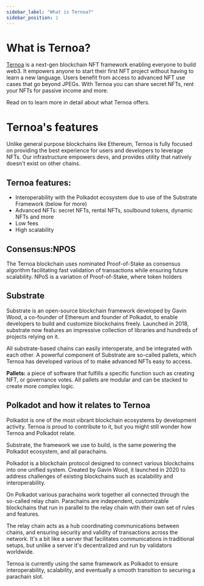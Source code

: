 ```yaml
---
sidebar_label: "What is Ternoa?"
sidebar_position: 1
---
```


# What is Ternoa?

[Ternoa](https://www.ternoa.network/) is a next-gen blockchain NFT framework enabling everyone to build web3. It empowers anyone to start their first NFT project without having to learn a new language. Users benefit from access to advanced NFT use cases that go beyond JPEGs. With Ternoa you can share secret NFTs, rent your NFTs for passive income and more. 

Read on to learn more in detail about what Ternoa offers. 


# Ternoa's features 

Unlike general purpose blockchains like Ethereum, Ternoa is fully focused on providing the best experience for users and developers to leverage NFTs. Our infrastructure empowers devs, and provides utility that natively doesn't exist on other chains. 

## Ternoa features:
- Interoperability with the Polkadot ecosystem due to use of the Substrate Framework (below for more) 
- Advanced NFTs: secret NFTs, rental NFTs, soulbound tokens, dynamic NFTs and more 
- Low fees
- High scalability 

## Consensus:NPOS

The Ternoa blockchain uses nominated Proof-of-Stake as consensus algorithm facilitating fast validation of transactions while ensuring future scalability. NPoS is a variation of Proof-of-Stake, where token holders 

## Substrate 
Substrate is an open-source blockchain framework developed by Gavin Wood, a co-founder of Ethereum and founder of Polkadot, to enable developers to build and customize blockchains freely. Launched in 2018, substrate now features an impressive collection of libraries and hundreds of projects relying on it. 

All substrate-based chains can easily interoperate, and be integrated with each other. A powerful component of Substrate are so-called pallets, which Ternoa has developed various of to make advanced NFTs easy to access. 

**Pallets:** a piece of software that fulfills a specific function such as creating NFT, or governance votes. All pallets are modular and can be stacked to create more complex logic. 

## Polkadot and how it relates to Ternoa 
Polkadot is one of the most vibrant blockchain ecosystems by development activity. Ternoa is proud to contribute to it, but you might still wonder how Ternoa and Polkadot relate. 

Substrate, the framework we use to build, is the same powering the Polkadot ecosystem, and all parachains. 

Polkadot is a blockchain protocol designed to connect various blockchains into one unified system. Created by Gavin Wood, it launched in 2020 to address challenges of existing blockchains such as scalability and interoperability. 

On Polkadot various parachains work together all connected through the so-called relay chain. Parachains are independent, customizable blockchains that run in parallel to the relay chain with their own set of rules and features. 

The relay chain acts as a hub coordinating communications between chains, and ensuring security and validity of transactions across the network. It's a bit like a server that facilitates communications in traditional setups, but unlike a server it's decentralized and run by validators worldwide. 

Ternoa is currently using the same framework as Polkadot to ensure interoperability, scalability, and eventually a smooth transition to securing a parachain slot. 




